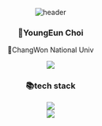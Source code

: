 <div align="center">
  
  ![header](https://capsule-render.vercel.app/api?type=waving&color=color=0:EEFF00,100:FFC0CB&height=100&section=header&text=thank's%20for%20comming&fontSize=40)
  

  <h3>🧸YoungEun Choi</h3>
  <p>🏫ChangWon National Univ</p>
  <a href="https://www.instagram.com/sveun.cy" target="_blank"><img src="https://img.shields.io/badge/instagram-E4405F?style=flat-square&logo=Instagram&logoColor=white"/></a>

  <h3>📚tech stack</h3>
  
  <a target="_blank"><img src="https://img.shields.io/badge/Android-3DDC84?style=flat-square&logo=android&logoColor=white"/></a>   
  <a target="_blank"><img src="https://img.shields.io/badge/Java-007396?style=flat-square&logo=java&logoColor=white"/></a>
  
  
  </div>

<!--
**YoungEun-Choi930/YoungEun-Choi930** is a ✨ _special_ ✨ repository because its `README.md` (this file) appears on your GitHub profile.

Here are some ideas to get you started:

- 🔭 I’m currently working on ...
- 🌱 I’m currently learning ...
- 👯 I’m looking to collaborate on ...
- 🤔 I’m looking for help with ...
- 💬 Ask me about ...
- 📫 How to reach me: ...
- 😄 Pronouns: ...
- ⚡ Fun fact: ...

🍀👀🖤🔥🐾🌻🏫🌐🧸🎲🎱🔮🪁🎼📗📕📔📖📘📙📒📓📚📃
-->
